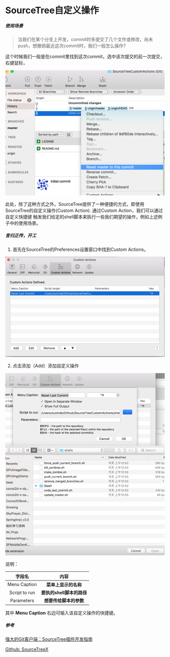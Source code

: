 # SourceTree自定义操作

##### 使用场景
> 当我们在某个分支上开发，commit时多提交了几个文件或修改，尚未push，想撤销最近这次commit时，我们一般怎么操作?

这个时候我们一般是在commit里找到这次commit，选中该次提交的前一次提交，右键鼠标，

![重置分支上最近一次commit](./Resources/reset_last_commit_pic.png)



此处，除了这种方式之外，SourceTree提供了一种便捷的方式，即使用SourceTree的自定义操作(Custom Action). 通过Custom Action，我们可以通过 自定义快捷键 触发我们给定的shell脚本来执行一些我们期望的操作，例如上述例子中的使用场景。

##### 言归正传，开工

1) 首先在SourceTree的Preferences设置窗口中找到Custom Actions。
 
![自定义操作窗口](./Resources/Custom_Actions.png)


2) 点击添加（Add）添加自定义操作

![自定义操作设置](./Resources/Specific_shell.png) 

说明：

| 字段名 |  内容  |
|:-----:|:-----:|
| Menu Caption | **菜单上显示的名称**  |
| Script to run| **要执的shell脚本的路径** |
| Parameters   | **想要传给脚本的参数** |

其中 **Menu Caption** 右边可输入该自定义操作的快捷键。

##### 参考

[强大的Git客户端：SourceTree插件开发指南](http://blog.csdn.net/longlongago2000/article/details/51541495)

[Github: SourceTreeX](https://github.com/yzhong52/SourceTreeX)
